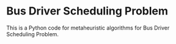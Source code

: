# Bus Driver Scheduling Problem


This is a Python code for metaheuristic algorithms for Bus Driver Scheduling Problem.
